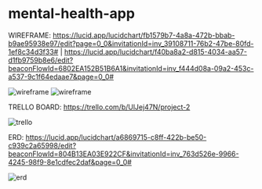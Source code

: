 # mental-health-app

WIREFRAME: https://lucid.app/lucidchart/fb1579b7-4a8a-472b-bbab-b9ae95938e97/edit?page=0_0&invitationId=inv_39108711-76b2-47be-80fd-1ef8c34d3f33# | https://lucid.app/lucidchart/f40ba8a2-d815-4034-aa57-d1fb9759b8e6/edit?beaconFlowId=6802EA152B51B6A1&invitationId=inv_f444d08a-09a2-453c-a537-9c1f64edaae7&page=0_0#

![wireframe](https://i.imgur.com/qQghTbJ.png)
![wireframe](https://i.imgur.com/psPtivu.png)

TRELLO BOARD: https://trello.com/b/UlJej47N/project-2

![trello](https://i.imgur.com/235KSs4.png)

ERD: https://lucid.app/lucidchart/a6869715-c8ff-422b-be50-c939c2a65998/edit?beaconFlowId=804B13EA03E922CF&invitationId=inv_763d526e-9966-4245-98f9-8e1cdfec2daf&page=0_0#

![erd](https://i.imgur.com/235KSs4.png)
